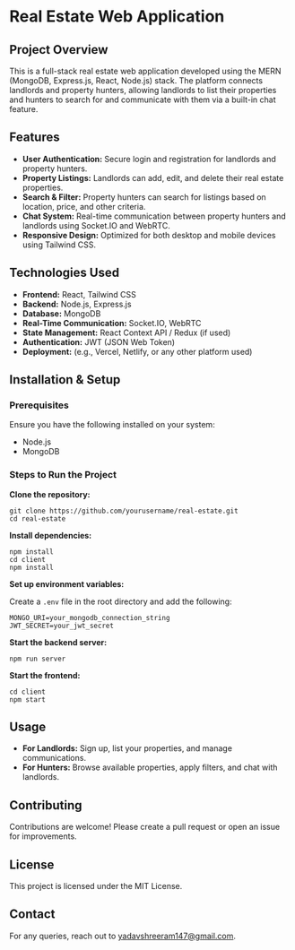 <h1>Real Estate Web Application</h1>

<h2>Project Overview</h2>

<p>This is a full-stack real estate web application developed using the MERN (MongoDB, Express.js, React, Node.js) stack. The platform connects landlords and property hunters, allowing landlords to list their properties and hunters to search for and communicate with them via a built-in chat feature.</p>

<h2>Features</h2>
<ul>
  <li><strong>User Authentication:</strong> Secure login and registration for landlords and property hunters.</li>
  <li><strong>Property Listings:</strong> Landlords can add, edit, and delete their real estate properties.</li>
  <li><strong>Search & Filter:</strong> Property hunters can search for listings based on location, price, and other criteria.</li>
  <li><strong>Chat System:</strong> Real-time communication between property hunters and landlords using Socket.IO and WebRTC.</li>
  <li><strong>Responsive Design:</strong> Optimized for both desktop and mobile devices using Tailwind CSS.</li>
</ul>

<h2>Technologies Used</h2>
<ul>
  <li><strong>Frontend:</strong> React, Tailwind CSS</li>
  <li><strong>Backend:</strong> Node.js, Express.js</li>
  <li><strong>Database:</strong> MongoDB</li>
  <li><strong>Real-Time Communication:</strong> Socket.IO, WebRTC</li>
  <li><strong>State Management:</strong> React Context API / Redux (if used)</li>
  <li><strong>Authentication:</strong> JWT (JSON Web Token)</li>
  <li><strong>Deployment:</strong> (e.g., Vercel, Netlify, or any other platform used)</li>
</ul>

<h2>Installation & Setup</h2>

<h3>Prerequisites</h3>
<p>Ensure you have the following installed on your system:</p>
<ul>
  <li>Node.js</li>
  <li>MongoDB</li>
</ul>

<h3>Steps to Run the Project</h3>

<p><strong>Clone the repository:</strong></p>
<pre><code>git clone https://github.com/yourusername/real-estate.git
cd real-estate
</code></pre>

<p><strong>Install dependencies:</strong></p>
<pre><code>npm install
cd client
npm install
</code></pre>

<p><strong>Set up environment variables:</strong></p>
<p>Create a <code>.env</code> file in the root directory and add the following:</p>
<pre><code>MONGO_URI=your_mongodb_connection_string
JWT_SECRET=your_jwt_secret
</code></pre>

<p><strong>Start the backend server:</strong></p>
<pre><code>npm run server
</code></pre>

<p><strong>Start the frontend:</strong></p>
<pre><code>cd client
npm start
</code></pre>

<h2>Usage</h2>
<ul>
  <li><strong>For Landlords:</strong> Sign up, list your properties, and manage communications.</li>
  <li><strong>For Hunters:</strong> Browse available properties, apply filters, and chat with landlords.</li>
</ul>

<h2>Contributing</h2>
<p>Contributions are welcome! Please create a pull request or open an issue for improvements.</p>

<h2>License</h2>
<p>This project is licensed under the MIT License.</p>

<h2>Contact</h2>
<p>For any queries, reach out to <a href="mailto:yadavshreeram147@gmail.com">yadavshreeram147@gmail.com</a>.</p>
